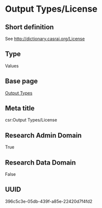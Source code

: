 # Output Types/License
## Short definition
See http://dictionary.casrai.org/License
## Type
Values
## Base page
[Output Types](https://github.com/EuroCRIS/CASRAI-Dictionairies/blob/main/Objects/Output%20Types.md)
## Meta title
csr:Output Types/License
## Research Admin Domain
True
## Research Data Domain
False
## UUID
396c5c3e-05db-439f-a85e-22420d7f4fd2
